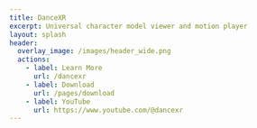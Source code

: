 ```yaml
---
title: DanceXR
excerpt: Universal character model viewer and motion player
layout: splash
header:
  overlay_image: /images/header_wide.png
  actions: 
    - label: Learn More
      url: /dancexr
    - label: Download
      url: /pages/download
    - label: YouTube
      url: https://www.youtube.com/@dancexr
---
```

